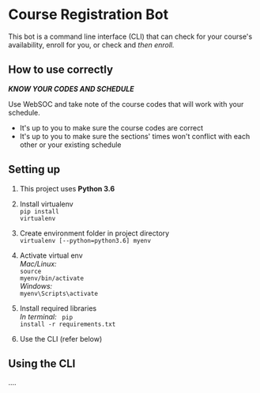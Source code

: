 # Course Registration Bot

This bot is a command line interface (CLI) that can check for your course's availability, enroll for you, or check and *then enroll.*

## How to use correctly

***KNOW YOUR CODES AND SCHEDULE***

Use WebSOC and take note of the course codes that will work with your schedule.

- It's up to you to make sure the course codes are correct
- It's up to you to make sure the sections' times won't conflict with each other or your existing schedule
  
## Setting up

1. This project uses **Python 3.6**
2. Install virtualenv
    <br><code>pip install virtualenv</code>
    
3. Create environment folder in project directory
    <br><code>virtualenv [--python=python3.6] myenv</code>

4. Activate virtual env
    <br>*Mac/Linux:*<br>
    <code>source myenv/bin/activate</code>
    <br>*Windows:*<br>
    <code>myenv\Scripts\activate</code>

5. Install required libraries
   <br>*In terminal:* <code> pip install -r requirements.txt </code>

6. Use the CLI (refer below)

## Using the CLI

....




